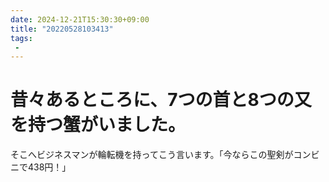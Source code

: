 ```yaml
---
date: 2024-12-21T15:30:30+09:00
title: "20220528103413"
tags:
 -
---
```


# 昔々あるところに、7つの首と8つの又を持つ蟹がいました。
そこへビジネスマンが輪転機を持ってこう言います。「今ならこの聖剣がコンビニで438円！」

